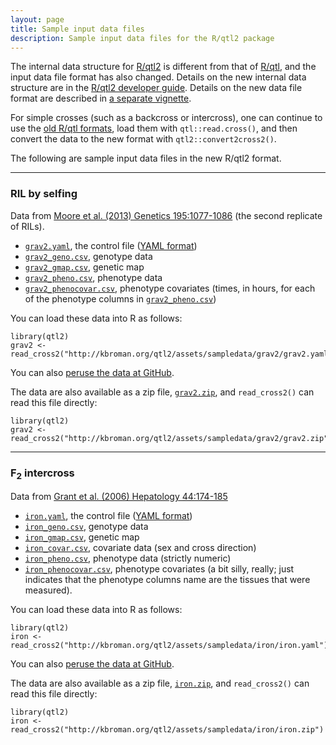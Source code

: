 ```yaml
---
layout: page
title: Sample input data files
description: Sample input data files for the R/qtl2 package
---
```


The internal data structure for [R/qtl2](http://kbroman.org/qtl2) is
different from that of [R/qtl](http://www.rqtl.org), and the input
data file format has also changed. Details on the new internal data
structure are in the
[R/qtl2 developer guide](../assets/vignettes/developer_guide.html).  Details
on the new data file format are described in
[a separate vignette](../assets/vignettes/input_files.html).

For simple crosses (such as a backcross or intercross), one can
continue to use the [old R/qtl formats](http://rqtl.org/sampledata/),
load them with `qtl::read.cross()`, and then convert the data to the
new format with `qtl2::convert2cross2()`.

The following are sample input data files in the new R/qtl2 format.

---

### RIL by selfing

Data from
[Moore et al. (2013) Genetics 195:1077-1086](http://www.genetics.org/content/195/3/1077.abstract)
(the second replicate of RILs).

- [`grav2.yaml`](../assets/sampledata/grav2/grav2.yaml), the control file ([YAML format](http://www.yaml.org/))
- [`grav2_geno.csv`](../assets/sampledata/grav2/grav2_geno.csv), genotype data
- [`grav2_gmap.csv`](../assets/sampledata/grav2/grav2_gmap.csv), genetic map
- [`grav2_pheno.csv`](../assets/sampledata/grav2/grav2_pheno.csv), phenotype data
- [`grav2_phenocovar.csv`](../assets/sampledata/grav2/grav2_phenocovar.csv), phenotype covariates
  (times, in hours, for each of the phenotype columns in [`grav2_pheno.csv`](../assets/sampledata/grav2/grav2_pheno.csv))

You can load these data into R as follows:

    library(qtl2)
    grav2 <- read_cross2("http://kbroman.org/qtl2/assets/sampledata/grav2/grav2.yaml")

You can also [peruse the data at GitHub](https://github.com/kbroman/qtl2/tree/gh-pages/assets/sampledata/grav2).

The data are also available as a zip file,
[`grav2.zip`](../assets/sampledata/grav2/grav2.zip), and `read_cross2()`
can read this file directly:

    library(qtl2)
    grav2 <- read_cross2("http://kbroman.org/qtl2/assets/sampledata/grav2/grav2.zip")

---

### F<sub>2</sub> intercross

Data from [Grant et al. (2006) Hepatology 44:174-185](http://www.ncbi.nlm.nih.gov/pubmed/16799992)

- [`iron.yaml`](../assets/sampledata/iron/iron.yaml), the control file ([YAML format](http://www.yaml.org/))
- [`iron_geno.csv`](../assets/sampledata/iron/iron_geno.csv), genotype data
- [`iron_gmap.csv`](../assets/sampledata/iron/iron_gmap.csv), genetic map
- [`iron_covar.csv`](../assets/sampledata/iron/iron_covar.csv), covariate data (sex and cross direction)
- [`iron_pheno.csv`](../assets/sampledata/iron/iron_pheno.csv), phenotype data (strictly numeric)
- [`iron_phenocovar.csv`](../assets/sampledata/iron/iron_phenocovar.csv), phenotype covariates
  (a bit silly, really; just indicates that the phenotype columns name are
  the tissues that were measured).

You can load these data into R as follows:

    library(qtl2)
    iron <- read_cross2("http://kbroman.org/qtl2/assets/sampledata/iron/iron.yaml")

You can also [peruse the data at GitHub](https://github.com/kbroman/qtl2/tree/gh-pages/assets/sampledata/iron).

The data are also available as a zip file,
[`iron.zip`](../assets/sampledata/iron/iron.zip), and `read_cross2()`
can read this file directly:

    library(qtl2)
    iron <- read_cross2("http://kbroman.org/qtl2/assets/sampledata/iron/iron.zip")
